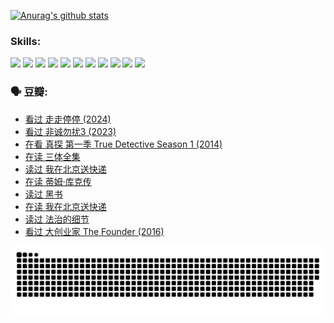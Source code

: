 
[![Anurag's github stats](https://github-readme-stats.vercel.app/api?username=w940853815)](https://github.com/anuraghazra/github-readme-stats)

### Skills:

<code><img height="32" src="https://cdn.jsdelivr.net/npm/simple-icons@v5/icons/python.svg"></code>
<code><img height="32" src="https://cdn.jsdelivr.net/npm/simple-icons@v5/icons/javascript.svg"></code>
<code><img height="32" src="https://cdn.jsdelivr.net/npm/simple-icons@v5/icons/django.svg"></code>
<code><img height="32" src="https://cdn.jsdelivr.net/npm/simple-icons@v5/icons/flask.svg"></code>
<code><img height="32" src="https://cdn.jsdelivr.net/npm/simple-icons@v5/icons/vuetify.svg"></code>
<code><img height="32" src="https://cdn.jsdelivr.net/npm/simple-icons@v5/icons/git.svg"></code>
<code><img height="32" src="https://cdn.jsdelivr.net/npm/simple-icons@v5/icons/docker.svg"></code>
<code><img height="32" src="https://cdn.jsdelivr.net/npm/simple-icons@v5/icons/postgresql.svg"></code>
<code><img height="32" src="https://cdn.jsdelivr.net/npm/simple-icons@v5/icons/elasticsearch.svg"></code>
<code><img height="32" src="https://cdn.jsdelivr.net/npm/simple-icons@v5/icons/macos.svg"></code>
<code><img height="32" src="https://cdn.jsdelivr.net/npm/simple-icons@v5/icons/linux.svg"></code>

### 🗣 豆瓣:

<!-- DOUBAN-ACTIVITIES:START -->
- [看过 走走停停‎ (2024)](https://www.douban.com/people/136069238/status/4684430230/?_i=23709935)
- [看过 非诚勿扰3‎ (2023)](https://www.douban.com/people/136069238/status/4676324100/?_i=23709935)
- [在看 真探 第一季 True Detective Season 1‎ (2014)](https://www.douban.com/people/136069238/status/4673382852/?_i=23709935)
- [在读 三体全集](https://www.douban.com/people/136069238/status/4672842521/?_i=23709935)
- [读过 我在北京送快递](https://www.douban.com/people/136069238/status/4672842036/?_i=23709935)
- [在读 蒂姆·库克传](https://www.douban.com/people/136069238/status/4663517053/?_i=23709935)
- [读过 黑书](https://www.douban.com/people/136069238/status/4663516022/?_i=23709935)
- [在读 我在北京送快递](https://www.douban.com/people/136069238/status/4658098365/?_i=23709935)
- [读过 法治的细节](https://www.douban.com/people/136069238/status/4657347558/?_i=23709935)
- [看过 大创业家 The Founder‎ (2016)](https://www.douban.com/people/136069238/status/4649667693/?_i=23709935)
<!-- DOUBAN-ACTIVITIES:END -->


![Snake animation](https://raw.githubusercontent.com/w940853815/w940853815/output/github-contribution-grid-snake.svg)

<!--
**w940853815/w940853815** is a ✨ _special_ ✨ repository because its `README.md` (this file) appears on your GitHub profile.

Here are some ideas to get you started:

- 🔭 I’m currently working on ...
- 🌱 I’m currently learning ...
- 👯 I’m looking to collaborate on ...
- 🤔 I’m looking for help with ...
- 💬 Ask me about ...
- 📫 How to reach me: ...
- 😄 Pronouns: ...
- ⚡ Fun fact: ...
-->
